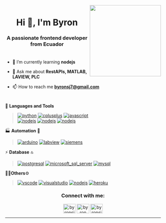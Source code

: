 <img align='right' src="https://media.giphy.com/media/M9gbBd9nbDrOTu1Mqx/giphy.gif" width="230">
<h1 align="center">Hi 👋, I'm Byron</h1>
<h3 align="center">A passionate frontend developer from Ecuador</h3>

#

- 🌱 I’m currently learning **nodejs** 

- 💬 Ask me about **RestAPIs, MATLAB, LAVIEW, PLC**

- 📫 How to reach me **byronsj7@gmail.com**

#

🧰 **Languages and Tools**
  ><a href="https://github.com/mbyron7-code"><img src="https://img.shields.io/badge/python-FFFF00.svg?style=for-the-badge&logo=python&logoColor=0768a8&labelColor=ffffff" alt="python"></a>
<a href="https://github.com/mbyron7-code"><img src="https://img.shields.io/badge/C++-4B0082.svg?style=for-the-badge&logo=c%2B%2B&logoColor=4B0082&labelColor=ffffff" alt="cplusplus"></a>
<a href="https://github.com/mbyron7-code"><img src="https://img.shields.io/badge/JS-f5f542.svg?style=for-the-badge&logo=javascript&logoColor=f5f542&labelColor=ffffff" alt="javascript"></a>  
<a href="https://github.com/mbyron7-code"><img src="https://img.shields.io/badge/nodejs-588157.svg?style=for-the-badge&logo=nodedotjs&logoColor=588157&labelColor=ffffff" alt="nodejs"></a>
<a href="https://github.com/mbyron7-code"><img src="https://img.shields.io/badge/nodered-e63946.svg?style=for-the-badge&logo=nodered&logoColor=e63946&labelColor=ffffff" alt="nodejs"></a>
<a href="https://github.com/mbyron7-code"><img src="https://img.shields.io/badge/express-5e548e.svg?style=for-the-badge&logo=express&logoColor=5e548e&labelColor=ffffff" alt="nodejs"></a>

🏭 **Automation** 🤖
  ><a href="https://github.com/mbyron7-code"><img src="https://img.shields.io/badge/arduino-00979D.svg?style=for-the-badge&logo=arduino&logoColor=00979D&labelColor=ffffff" alt="arduino"></a>
<a href="https://github.com/mbyron7-code"><img src="https://img.shields.io/badge/labview-ffdb00.svg?style=for-the-badge&logo=labview&logoColor=ffdb00&labelColor=ffffff" alt="labview"></a>
<a href="https://github.com/mbyron7-code"><img src="https://img.shields.io/badge/siemens_lenguaje-009999.svg?style=for-the-badge&logo=siemens&logoColor=009999&labelColor=ffffff" alt="siemens"></a>

⚡ **Database** 🔝
  ><a href="https://github.com/mbyron7-code"><img src="https://img.shields.io/badge/postgresql-6566ba.svg?style=for-the-badge&logo=postgresql&logoColor=6566ba&labelColor=ffffff" alt="postgresql"></a>
<a href="https://github.com/mbyron7-code"><img src="https://img.shields.io/badge/microsoft_sql_server-cc2927.svg?style=for-the-badge&logo=microsoftsqlserver&logoColor=cc2927&labelColor=ffffff" alt="microsoft_sql_server"></a>
<a href="https://github.com/mbyron7-code"><img src="https://img.shields.io/badge/mysql-3aabe8.svg?style=for-the-badge&logo=mysql&logoColor=3aabe8&labelColor=ffffff" alt="mysql"></a>

👩‍💻**Others**⚙️
 ><a href="https://github.com/priyanshumay"><img src="https://img.shields.io/badge/vscode-blue.svg?style=for-the-badge&logo=visual-studio-code&labelColor=ffffff&logoColor=blue" alt="vscode"></a>
<a href="https://github.com/priyanshumay"><img src="https://img.shields.io/badge/visual_studio-5c2d91.svg?style=for-the-badge&logo=visualstudio&logoColor=5c2d91&labelColor=ffffff" alt="visualstudio"></a>
<a href="https://github.com/mbyron7-code"><img src="https://img.shields.io/badge/flutter-0077b6.svg?style=for-the-badge&logo=flutter&logoColor=0077b6&labelColor=ffffff" alt="nodejs"></a>
<a href="[https://github.com/priyanshumay](https://github.com/mbyron7-code)"><img src="https://img.shields.io/badge/heroku-430698.svg?style=for-the-badge&logo=heroku&logoColor=430098&labelColor=ffffff" alt="heroku"></a>

<h3 align="center">Connect with me:</h3> 
<p align="center">
<a href="https://twitter.com/byronsj7" target="blank"><img align="center" src="https://raw.githubusercontent.com/rahuldkjain/github-profile-readme-generator/master/src/images/icons/Social/twitter.svg" alt="byronsj7" height="30" width="40" /></a>
<a href="https://fb.com/byron mauricio sj" target="blank"><img align="center" src="https://raw.githubusercontent.com/rahuldkjain/github-profile-readme-generator/master/src/images/icons/Social/facebook.svg" alt="byron mauricio sj" height="30" width="40" /></a>
<a href="https://instagram.com/byronsj07" target="blank"><img align="center" src="https://raw.githubusercontent.com/rahuldkjain/github-profile-readme-generator/master/src/images/icons/Social/instagram.svg" alt="byronsj07" height="30" width="40" /></a>
</p>

------
